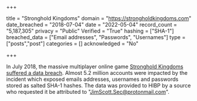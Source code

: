 +++

title = "Stronghold Kingdoms"
domain = "https://strongholdkingdoms.com"
date_breached = "2018-07-04"
date = "2022-05-04"
record_count = "5,187,305"
privacy = "Public"
Verified = "True"
hashing = ["SHA-1"]
breached_data = ["Email addresses", "Passwords", "Usernames"]
type = ["posts","post"]
categories = []
acknowledged = "No"


+++


In July 2018, the massive multiplayer online game <a href="https://techraptor.net/content/roll20-stronghold-kingdoms-subject-security-breach" target="_blank" rel="noopener">Stronghold Kingdoms suffered a data breach</a>. Almost 5.2 million accounts were impacted by the incident which exposed emails addresses, usernames and passwords stored as salted SHA-1 hashes. The data was provided to HIBP by a source who requested it be attributed to &quot;JimScott.Sec@protonmail.com&quot;.

